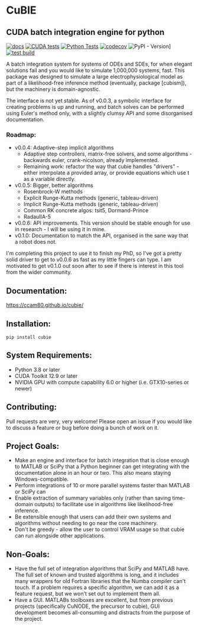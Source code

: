 # CuBIE
## CUDA batch integration engine for python

[![docs](https://github.com/ccam80/smc/actions/workflows/documentation.yml/badge.svg)](https://github.com/ccam80/smc/actions/workflows/documentation.yml) [![CUDA tests](https://github.com/ccam80/cubie/actions/workflows/ci_cuda_tests.yml/badge.svg)](https://github.com/ccam80/cubie/actions/workflows/ci_cuda_tests.yml)    [![Python Tests](https://github.com/ccam80/cubie/actions/workflows/ci_nocuda_tests.yml/badge.svg)](https://github.com/ccam80/cubie/actions/workflows/ci_nocuda_tests.yml)    [![codecov](https://codecov.io/gh/ccam80/cubie/graph/badge.svg?token=VG6SFXJ3MW)](https://codecov.io/gh/ccam80/cubie)
![PyPI - Version](https://img.shields.io/pypi/v/cubie)]    [![test build](https://github.com/ccam80/cubie/actions/workflows/test_pypi.yml/badge.svg)](https://github.com/ccam80/cubie/actions/workflows/test_pypi.yml)

A batch integration system for systems of ODEs and SDEs, for when elegant solutions fail and you would like to simulate 
1,000,000 systems, fast. This package was designed to simulate a large electrophysiological model as part of a 
likelihood-free inference method (eventually, package [cubism]), but the machinery is domain-agnostic.

The interface is not yet stable. As of v0.0.3, a symbolic interface for creating problems is up and running, and batch 
solves can be performed using Euler's method only, with a slightly clumsy API and some disorganised documentation.

### Roadmap:
- v0.0.4: Adaptive-step implicit algorithms
  - Adaptive step controllers, matrix-free solvers, and some algorithms - backwards euler, crank-nicolson, already implemented.
  - Remaining work: refactor the way that cubie handles "drivers" - either interpolate a provided array, or provide 
  equations which use t as a variable directly.
- v0.0.5: Bigger, better algorithms
  - Rosenbrock-W methods
  - Explicit Runge-Kutta methods (generic, tableau-driven)
  - Implicit Runge-Kutta methods (generic, tableau-driven)
  - Common RK concrete algos: tsit5, Dormand-Prince
  - RadauIIA-5 
- v0.0.6: API improvements. This version should be stable enough for use in research - I will be using it in mine.
- v0.1.0: Documentation to match the API, organised in the sane way that a robot does not.

I'm completing this project to use it to finish my PhD, so I've got a pretty solid driver to get to v0.0.6 as fast as my
little fingers can type. I am motivated to get v0.1.0 out soon after to see if there is interest in this tool from the 
wider community.

## Documentation:

https://ccam80.github.io/cubie/

## Installation:
```
pip install cubie
```

## System Requirements:
- Python 3.8 or later
- CUDA Toolkit 12.9 or later
- NVIDIA GPU with compute capability 6.0 or higher (i.e. GTX10-series or newer)

## Contributing:
Pull requests are very, very welcome! Please open an issue if you would like to discuss a feature or bug before doing a 
bunch of work on it.

## Project Goals:

- Make an engine and interface for batch integration that is close enough to MATLAB or SciPy that a Python beginner can
  get integrating with the documentation alone in an hour or two. This also means staying Windows-compatible.
- Perform integrations of 10 or more parallel systems faster than MATLAB or SciPy can
- Enable extraction of summary variables only (rather than saving time-domain outputs) to facilitate use in algorithms 
  like likelihood-free inference.
- Be extensible enough that users can add their own systems and algorithms without needing to go near the core machinery.
- Don't be greedy - allow the user to control VRAM usage so that cubie can run alongside other applications.

## Non-Goals:
- Have the full set of integration algorithms that SciPy and MATLAB have.
  The full set of known and trusted algorithms is long, and it includes many wrappers for old Fortran libraries that the Numba compiler can't touch. If a problem requires a specific algorithm, we can add it as a feature request, but we won't set out to implement them all.
- Have a GUI.
  MATLABs toolboxes are excellent, but from previous projects (specifically CuNODE, the precursor to cubie), GUI development becomes all-consuming and distracts from the purpose of the project.